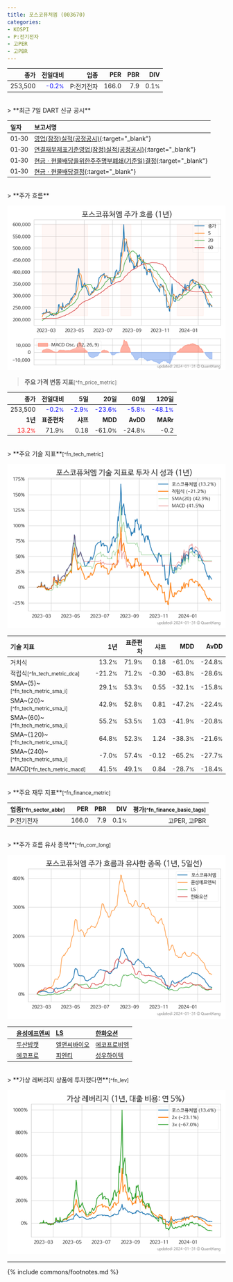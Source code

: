 ```yaml
---
title: 포스코퓨처엠 (003670)
categories:
- KOSPI
- P:전기전자
- 고PER
- 고PBR
---
```

| **종가** | **전일대비** | **업종** | **PER** | **PBR** | **DIV** |
| -------: | -----------: | -------: | ------: | ------: | ------: |
| 253,500 | <span style="color: blue">-0.2<small>%</small></span> | P:전기전자 | 166.0 | 7.9 | 0.1<small>%</small> |

<!-- more -->

<br>
> **최근 7일 DART 신규 공시**<a id="dart"></a>


| **일자** | **보고서명** |
| :--------- | :----------- |
| 01&#x2011;30 | [영업(잠정)실적(공정공시)](https://dart.fss.or.kr/dsaf001/main.do?rcpNo=20240130800475){:target="_blank"} |
| 01&#x2011;30 | [연결재무제표기준영업(잠정)실적(공정공시)](https://dart.fss.or.kr/dsaf001/main.do?rcpNo=20240130800452){:target="_blank"} |
| 01&#x2011;30 | [현금ㆍ현물배당을위한주주명부폐쇄(기준일)결정](https://dart.fss.or.kr/dsaf001/main.do?rcpNo=20240130800435){:target="_blank"} |
| 01&#x2011;30 | [현금ㆍ현물배당결정](https://dart.fss.or.kr/dsaf001/main.do?rcpNo=20240130800429){:target="_blank"} |

<br>
> **주가 흐름**<a id="price"></a>

![003670](/stock/images/003670.png)

> **주요 가격 변동 지표**<small>[^fn_price_metric]</small>

| **종가** | **전일대비** | **5일** | **20일** | **60일** | **120일** |
| -------: | -----------: | ------: | -------: | -------: | --------: |
| 253,500 | <span style="color: blue">-0.2<small>%</small></span> | <span style="color: blue">-2.9<small>%</small></span> | <span style="color: blue">-23.6<small>%</small></span> | <span style="color: blue">-5.8<small>%</small></span> | <span style="color: blue">-48.1<small>%</small></span> |
| **1년** | **표준편차** | **샤프** | **MDD** | **AvDD** | **MARr** |
| <span style="color: red">13.2<small>%</small></span> | 71.9<small>%</small> | 0.18 | -61.0<small>%</small> | -24.8<small>%</small> | -0.2 |

<br>
> **주요 기술 지표**<small>[^fn_tech_metric]</small>


![003670](/stock/images/003670_tech.png)

| **기술 지표** | **1년** | **표준편차** | **샤프** | **MDD** | **AvDD** |
| :------------ | ------: | -----------: | -------: | ------: | -------: |
| 거치식 | 13.2<small>%</small> | 71.9<small>%</small> | 0.18 | -61.0<small>%</small> | -24.8<small>%</small> |
| 적립식<small>[^fn_tech_metric_dca]</small> | -21.2<small>%</small> | 71.2<small>%</small> | -0.30 | -63.8<small>%</small> | -28.6<small>%</small> |
| SMA~(5)~<small>[^fn_tech_metric_sma_i]</small> | 29.1<small>%</small> | 53.3<small>%</small> | 0.55 | -32.1<small>%</small> | -15.8<small>%</small> |
| SMA~(20)~<small>[^fn_tech_metric_sma_i]</small> | 42.9<small>%</small> | 52.8<small>%</small> | 0.81 | -47.2<small>%</small> | -22.4<small>%</small> |
| SMA~(60)~<small>[^fn_tech_metric_sma_i]</small> | 55.2<small>%</small> | 53.5<small>%</small> | 1.03 | -41.9<small>%</small> | -20.8<small>%</small> |
| SMA~(120)~<small>[^fn_tech_metric_sma_i]</small> | 64.8<small>%</small> | 52.3<small>%</small> | 1.24 | -38.3<small>%</small> | -21.6<small>%</small> |
| SMA~(240)~<small>[^fn_tech_metric_sma_i]</small> | -7.0<small>%</small> | 57.4<small>%</small> | -0.12 | -65.2<small>%</small> | -27.7<small>%</small> |
| MACD<small>[^fn_tech_metric_macd]</small> | 41.5<small>%</small> | 49.1<small>%</small> | 0.84 | -28.7<small>%</small> | -18.4<small>%</small> |

<br>
> **주요 재무 지표**<small>[^fn_finance_metric]</small>

| **업종**<small>[^fn_sector_abbr]</small> | **PER** | **PBR** | **DIV** | **평가**<small>[^fn_finance_basic_tags]</small> |
| :--------------------------------------- | ------: | ------: | ------: | ----------------------------------------------: |
| P:전기전자 | 166.0 | 7.9 | 0.1<small>%</small> | 고PER, 고PBR |

<br>
> **주가 흐름 유사 종목**<a id="corr"></a><small>[^fn_corr_long]</small>

![003670](/stock/images/003670_corr.png)

|    | [윤성에프앤씨](/372170/) | [LS](/006260/) | [한화오션](/042660/) |
| :- | :------------------------------------- | :------------------------------------- | :--------------------------------------|
|    | [두산밥캣](/241560/) | [엘앤씨바이오](/290650/) | [에코프로비엠](/247540/) |
|    | [에코프로](/086520/) | [피엔티](/137400/) | [성우하이텍](/015750/) |

<br>
> **가상 레버리지 상품에 투자했다면**<a id="2x"></a><small>[^fn_lev]</small>

![003670](/stock/images/003670_2x.png)

---
{% include commons/footnotes.md %}